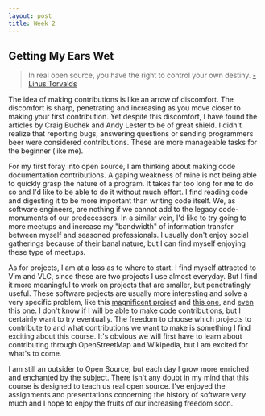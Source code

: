 ```yaml
---
layout: post
title: Week 2
---
```


## Getting My Ears Wet

> In real open source, you have the right to control your own destiny. [- Linus Torvalds](http://old.seattletimes.com/html/businesstechnology/2002059632_linus11.html)

The idea of making contributions is like an arrow of discomfort. The discomfort is sharp, penetrating and increasing as you move closer to making your first contribution. Yet despite this discomfort, I have found the articles by Craig Buchek and Andy Lester to be of great shield. I didn't realize that reporting bugs, answering questions or sending programmers beer were considered contributions. These are more manageable tasks for the beginner (like me). 

For my first foray into open source, I am thinking about making code documentation contributions. A gaping weakness of mine is not being able to quickly grasp the nature of a program. It takes far too long for me to do so and I'd like to be able to do it without much effort. I find reading code and digesting it to be more important than writing code itself. We, as software engineers, are nothing if we cannot add to the legacy code-monuments of our predecessors. In a similar vein, I'd like to try going to more meetups and increase my "bandwidth" of information transfer between myself and seasoned professionals. I usually don't enjoy social gatherings because of their banal nature, but I can find myself enjoying these type of meetups. 

As for projects, I am at a loss as to where to start. I find myself attracted to Vim and VLC, since these are two projects I use almost everyday. But I find it more meaningful to work on projects that are smaller, but penetratingly useful. These software projects are usually more interesting and solve a very specific problem, like this [magnificent project](https://github.com/nvbn/thefuck) and [this one](https://github.com/bokeh/bokeh), and [even this one](https://github.com/junegunn/fzf). I don't know if I will be able to make code contributions, but I certainly want to try eventually. The freedom to choose which projects to contribute to and what contributions we want to make is something I find exciting about this course. It's obvious we will first have to learn about contributing through OpenStreetMap and Wikipedia, but I am excited for what's to come.  

I am still an outsider to Open Source, but each day I grow more enriched and enchanted by the subject. There isn't any doubt in my mind that this course is designed to teach us real open source. I've enjoyed the assignments and presentations concerning the history of software very much and I hope to enjoy the fruits of our increasing freedom soon. 

